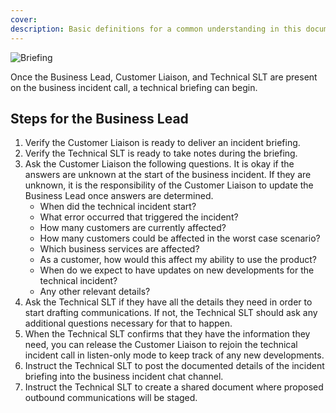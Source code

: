 ```yaml
---
cover:
description: Basic definitions for a common understanding in this document
---
```

![Briefing](/assets/images/headers/BIR-IncidentBriefing.png)

Once the Business Lead, Customer Liaison, and Technical SLT are present on the business incident call, a technical briefing can begin.

## Steps for the Business Lead

1. Verify the Customer Liaison is ready to deliver an incident briefing.
1. Verify the Technical SLT is ready to take notes during the briefing.
1. Ask the Customer Liaison the following questions. It is okay if the answers are unknown at the start of the business incident. If they are unknown, it is the responsibility of the Customer Liaison to update the Business Lead once answers are determined.
    - When did the technical incident start?
    - What error occurred that triggered the incident?
    - How many customers are currently affected?
    - How many customers could be affected in the worst case scenario?
    - Which business services are affected?
    - As a customer, how would this affect my ability to use the product?
    - When do we expect to have updates on new developments for the technical incident?
    - Any other relevant details?
1. Ask the Technical SLT if they have all the details they need in order to start drafting communications. If not, the Technical SLT should ask any additional questions necessary for that to happen.
1. When the Technical SLT confirms that they have the information they need, you can release the Customer Liaison to rejoin the technical incident call in listen-only mode to keep track of any new developments.
1. Instruct the Technical SLT to post the documented details of the incident briefing into the business incident chat channel.
1. Instruct the Technical SLT to create a shared document where proposed outbound communications will be staged.
